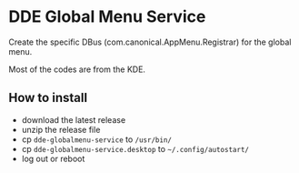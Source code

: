 # DDE Global Menu Service

Create the specific DBus (com.canonical.AppMenu.Registrar) for the global menu.

Most of the codes are from the KDE.

## How to install

* download the latest release
* unzip the release file
* cp `dde-globalmenu-service` to `/usr/bin/`
* cp `dde-globalmenu-service.desktop` to `~/.config/autostart/`
* log out or reboot 